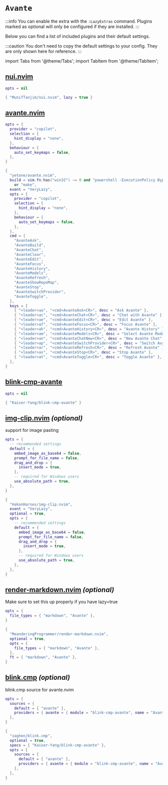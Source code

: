 # `Avante`

<!-- plugins:start -->

:::info
You can enable the extra with the `:LazyExtras` command.
Plugins marked as optional will only be configured if they are installed.
:::

Below you can find a list of included plugins and their default settings.

:::caution
You don't need to copy the default settings to your config.
They are only shown here for reference.
:::

import Tabs from '@theme/Tabs';
import TabItem from '@theme/TabItem';

## [nui.nvim](https://github.com/MunifTanjim/nui.nvim)

<Tabs>

<TabItem value="opts" label="Options">

```lua
opts = nil
```

</TabItem>


<TabItem value="code" label="Full Spec">

```lua
{ "MunifTanjim/nui.nvim", lazy = true }
```

</TabItem>

</Tabs>

## [avante.nvim](https://github.com/yetone/avante.nvim)

<Tabs>

<TabItem value="opts" label="Options">

```lua
opts = {
  provider = "copilot",
  selection = {
    hint_display = "none",
  },
  behaviour = {
    auto_set_keymaps = false,
  },
}
```

</TabItem>


<TabItem value="code" label="Full Spec">

```lua
{
  "yetone/avante.nvim",
  build = vim.fn.has("win32") ~= 0 and "powershell -ExecutionPolicy Bypass -File Build.ps1 -BuildFromSource false"
    or "make",
  event = "VeryLazy",
  opts = {
    provider = "copilot",
    selection = {
      hint_display = "none",
    },
    behaviour = {
      auto_set_keymaps = false,
    },
  },
  cmd = {
    "AvanteAsk",
    "AvanteBuild",
    "AvanteChat",
    "AvanteClear",
    "AvanteEdit",
    "AvanteFocus",
    "AvanteHistory",
    "AvanteModels",
    "AvanteRefresh",
    "AvanteShowRepoMap",
    "AvanteStop",
    "AvanteSwitchProvider",
    "AvanteToggle",
  },
  keys = {
    { "<leader>aa", "<cmd>AvanteAsk<CR>", desc = "Ask Avante" },
    { "<leader>ac", "<cmd>AvanteChat<CR>", desc = "Chat with Avante" },
    { "<leader>ae", "<cmd>AvanteEdit<CR>", desc = "Edit Avante" },
    { "<leader>af", "<cmd>AvanteFocus<CR>", desc = "Focus Avante" },
    { "<leader>ah", "<cmd>AvanteHistory<CR>", desc = "Avante History" },
    { "<leader>am", "<cmd>AvanteModels<CR>", desc = "Select Avante Model" },
    { "<leader>an", "<cmd>AvanteChatNew<CR>", desc = "New Avante Chat" },
    { "<leader>ap", "<cmd>AvanteSwitchProvider<CR>", desc = "Switch Avante Provider" },
    { "<leader>ar", "<cmd>AvanteRefresh<CR>", desc = "Refresh Avante" },
    { "<leader>as", "<cmd>AvanteStop<CR>", desc = "Stop Avante" },
    { "<leader>at", "<cmd>AvanteToggle<CR>", desc = "Toggle Avante" },
  },
}
```

</TabItem>

</Tabs>

## [blink-cmp-avante](https://github.com/Kaiser-Yang/blink-cmp-avante)

<Tabs>

<TabItem value="opts" label="Options">

```lua
opts = nil
```

</TabItem>


<TabItem value="code" label="Full Spec">

```lua
{ "Kaiser-Yang/blink-cmp-avante" }
```

</TabItem>

</Tabs>

## [img-clip.nvim](https://github.com/HakonHarnes/img-clip.nvim) _(optional)_

 support for image pasting


<Tabs>

<TabItem value="opts" label="Options">

```lua
opts = {
  -- recommended settings
  default = {
    embed_image_as_base64 = false,
    prompt_for_file_name = false,
    drag_and_drop = {
      insert_mode = true,
    },
    -- required for Windows users
    use_absolute_path = true,
  },
}
```

</TabItem>


<TabItem value="code" label="Full Spec">

```lua
{
  "HakonHarnes/img-clip.nvim",
  event = "VeryLazy",
  optional = true,
  opts = {
    -- recommended settings
    default = {
      embed_image_as_base64 = false,
      prompt_for_file_name = false,
      drag_and_drop = {
        insert_mode = true,
      },
      -- required for Windows users
      use_absolute_path = true,
    },
  },
}
```

</TabItem>

</Tabs>

## [render-markdown.nvim](https://github.com/MeanderingProgrammer/render-markdown.nvim) _(optional)_

 Make sure to set this up properly if you have lazy=true


<Tabs>

<TabItem value="opts" label="Options">

```lua
opts = {
  file_types = { "markdown", "Avante" },
}
```

</TabItem>


<TabItem value="code" label="Full Spec">

```lua
{
  "MeanderingProgrammer/render-markdown.nvim",
  optional = true,
  opts = {
    file_types = { "markdown", "Avante" },
  },
  ft = { "markdown", "Avante" },
}
```

</TabItem>

</Tabs>

## [blink.cmp](https://github.com/saghen/blink.cmp) _(optional)_

 blink.cmp source for avante.nvim


<Tabs>

<TabItem value="opts" label="Options">

```lua
opts = {
  sources = {
    default = { "avante" },
    providers = { avante = { module = "blink-cmp-avante", name = "Avante" } },
  },
}
```

</TabItem>


<TabItem value="code" label="Full Spec">

```lua
{
  "saghen/blink.cmp",
  optional = true,
  specs = { "Kaiser-Yang/blink-cmp-avante" },
  opts = {
    sources = {
      default = { "avante" },
      providers = { avante = { module = "blink-cmp-avante", name = "Avante" } },
    },
  },
}
```

</TabItem>

</Tabs>

<!-- plugins:end -->
